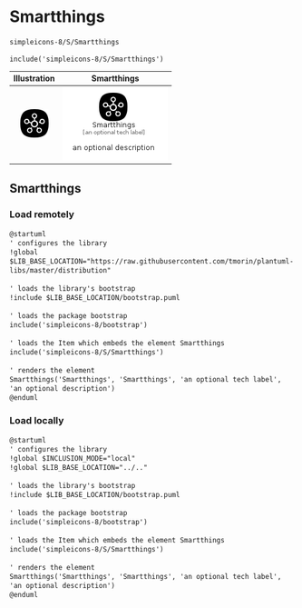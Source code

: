 # Smartthings


```text
simpleicons-8/S/Smartthings
```

```text
include('simpleicons-8/S/Smartthings')
```



| Illustration | Smartthings |
| :---: | :---: |
| ![illustration for Illustration](../../simpleicons-8/S/Smartthings.png) | ![illustration for Smartthings](../../simpleicons-8/S/Smartthings.Local.png) |




## Smartthings

### Load remotely
```plantuml
@startuml
' configures the library
!global $LIB_BASE_LOCATION="https://raw.githubusercontent.com/tmorin/plantuml-libs/master/distribution"

' loads the library's bootstrap
!include $LIB_BASE_LOCATION/bootstrap.puml

' loads the package bootstrap
include('simpleicons-8/bootstrap')

' loads the Item which embeds the element Smartthings
include('simpleicons-8/S/Smartthings')

' renders the element
Smartthings('Smartthings', 'Smartthings', 'an optional tech label', 'an optional description')
@enduml
```

### Load locally
```plantuml
@startuml
' configures the library
!global $INCLUSION_MODE="local"
!global $LIB_BASE_LOCATION="../.."

' loads the library's bootstrap
!include $LIB_BASE_LOCATION/bootstrap.puml

' loads the package bootstrap
include('simpleicons-8/bootstrap')

' loads the Item which embeds the element Smartthings
include('simpleicons-8/S/Smartthings')

' renders the element
Smartthings('Smartthings', 'Smartthings', 'an optional tech label', 'an optional description')
@enduml
```

